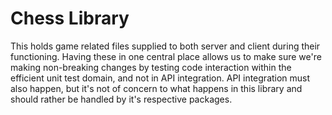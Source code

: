 # Chess Library

This holds game related files supplied to both server and client during their functioning.
Having these in one central place allows us to make sure we're making non-breaking changes by testing code interaction
within the efficient unit test domain, and not in API integration. API integration must also happen, but it's not of
concern to what happens in this library and should rather be handled by it's respective packages.
